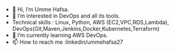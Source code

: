 - 👋 Hi, I’m Umme Hafsa.
- 👀 I’m interested in DevOps and all its tools.
- Technical skills : Linux, Python, AWS (EC2,VPC,RDS,Lambda), DevOps(Git,Maven,Jenkins,Docker,Kubernetes,Terraform)
- 🌱 I’m currently learning AWS DevOps.
- 📫 How to reach me :linkedin/ummehafsa27

<!---
uhafsa/uhafsa is a ✨ special ✨ repository because its `README.md` (this file) appears on your GitHub profile.
You can click the Preview link to take a look at your changes.
--->
